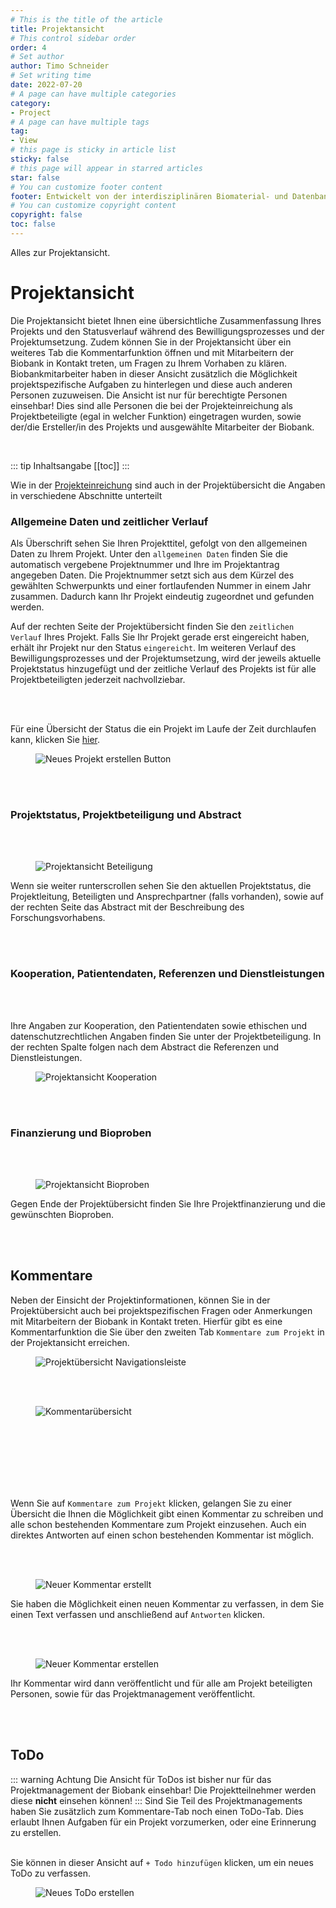 ```yaml
---
# This is the title of the article
title: Projektansicht
# This control sidebar order
order: 4
# Set author
author: Timo Schneider
# Set writing time
date: 2022-07-20
# A page can have multiple categories
category:
- Project
# A page can have multiple tags
tag:
- View
# this page is sticky in article list
sticky: false
# this page will appear in starred articles
star: false
# You can customize footer content
footer: Entwickelt von der interdisziplinären Biomaterial- und Datenbank Frankfurt (iBDF)
# You can customize copyright content
copyright: false
toc: false
---
```


Alles zur Projektansicht.

<!-- more -->


# Projektansicht
Die Projektansicht bietet Ihnen eine übersichtliche Zusammenfassung Ihres Projekts und den Statusverlauf während des Bewilligungsprozesses und der Projektumsetzung. Zudem können Sie in der Projektansicht über ein weiteres Tab die Kommentarfunktion öffnen und mit Mitarbeitern der Biobank in Kontakt treten, um Fragen zu Ihrem Vorhaben zu klären. Biobankmitarbeiter haben in dieser Ansicht zusätzlich die Möglichkeit projektspezifische Aufgaben zu hinterlegen und diese auch anderen Personen zuzuweisen.
Die Ansicht ist nur für berechtigte Personen einsehbar! Dies sind alle Personen die bei der Projekteinreichung als Projektbeteiligte (egal in welcher Funktion) eingetragen wurden, sowie der/die Ersteller/in des Projekts und ausgewählte Mitarbeiter der Biobank.

<br/>

::: tip Inhaltsangabe
[[toc]]
:::

Wie in der [Projekteinreichung](create-project.md) sind auch in der Projektübersicht die Angaben in verschiedene Abschnitte unterteilt

### Allgemeine Daten und zeitlicher Verlauf

<div class="row">
    <div class="col-lg-4">
    <p>
        Als Überschrift sehen Sie Ihren Projekttitel, gefolgt von den allgemeinen Daten zu Ihrem Projekt. Unter den <code>allgemeinen Daten</code> finden Sie die automatisch vergebene Projektnummer und Ihre im Projektantrag angegeben Daten. Die Projektnummer setzt sich aus dem Kürzel des gewählten Schwerpunkts und einer fortlaufenden Nummer in einem Jahr zusammen. Dadurch kann Ihr Projekt eindeutig zugeordnet und gefunden werden.
    </p>
    <p>
        Auf der rechten Seite der Projektübersicht finden Sie den <code>zeitlichen Verlauf</code> Ihres Projekt. Falls Sie Ihr Projekt gerade erst eingereicht haben, erhält ihr Projekt nur den Status <code>eingereicht</code>. Im weiteren Verlauf des Bewilligungsprozesses und der Projektumsetzung, wird der jeweils aktuelle Projektstatus hinzugefügt und der zeitliche Verlauf des Projekts ist für alle Projektbeteiligten jederzeit nachvollziebar. 
    </p>
    <br/>
    <br/>
    <p>
        Für eine Übersicht der Status die ein Projekt im Laufe der Zeit durchlaufen kann, klicken Sie <a href="administration/status-overview.html" target="_blank">hier</a>.
    </p>
    </div>
    <div class="col-lg-8">
        <figure>
          <div class="container">
            <label for="Entity">
               <img :src="$withBase('/img/navigation/generalDataView.png')" class="float-right" alt="Neues Projekt erstellen Button">
            </label>
          </div>
        </figure>
    </div>
</div>
<br/>
<br/>

### Projektstatus, Projektbeteiligung und Abstract
<br/>
<br/>
<div class="row">
    <div class="col-lg-8">
        <figure>
          <div class="container">
            <label for="Entity">
               <img :src="$withBase('/img/navigation/participantsProjectView.png')" class="float-left" alt="Projektansicht Beteiligung">
            </label>
          </div>
        </figure>
    </div>
    <div class="col-lg-4">
    <p>
        Wenn sie weiter runterscrollen sehen Sie den aktuellen Projektstatus, die Projektleitung, Beteiligten und Ansprechpartner (falls vorhanden), sowie auf der rechten Seite das Abstract mit der Beschreibung des Forschungsvorhabens.
    </p>
    </div>
</div>
<br/>
<br/>

### Kooperation, Patientendaten, Referenzen und Dienstleistungen
<br/>
<br/>
<div class="row">
    <div class="col-lg-4">
    <p>
        Ihre Angaben zur Kooperation, den Patientendaten sowie ethischen und datenschutzrechtlichen Angaben finden Sie unter der Projektbeteiligung. In der rechten Spalte folgen nach dem Abstract die Referenzen und Dienstleistungen.
    </p>
    </div>
    <div class="col-lg-8">
        <figure>
          <div class="container">
            <label for="Entity">
               <img :src="$withBase('/img/navigation/cooperationProjectView.png')" class="float-right" alt="Projektansicht Kooperation">
            </label>
          </div>
        </figure>
    </div>
</div>
<br/>
<br/>

### Finanzierung und Bioproben
<br/>
<br/>
<div class="row">
    <div class="col-lg-8">
        <figure>
          <div class="container">
            <label for="Entity">
               <img :src="$withBase('/img/navigation/sampleProjectView.png')" class="float-left" alt="Projektansicht Bioproben">
            </label>
          </div>
        </figure>
    </div>
    <div class="col-lg-4">
    <p>
        Gegen Ende der Projektübersicht finden Sie Ihre Projektfinanzierung und die gewünschten Bioproben.
    </p>
    </div>
</div>
<br/>
<br/>

## Kommentare
<div class="row">
    <div class="col-lg-4">
    <p>
        Neben der Einsicht der Projektinformationen, können Sie in der Projektübersicht auch bei projektspezifischen Fragen oder Anmerkungen mit Mitarbeitern der Biobank in Kontakt treten. Hierfür gibt es eine Kommentarfunktion die Sie über den zweiten Tab <code>Kommentare zum Projekt</code> in der Projektansicht erreichen. 
    </p>
    </div>
    <div class="col-lg-8">
        <figure>
          <div class="container">
            <label for="Entity">
               <img :src="$withBase('/img/navigation/projectViewNavPills.png')" class="float-right" alt="Projektübersicht Navigationsleiste">
            </label>
          </div>
        </figure>
    </div>
</div>
<br/>
<br/>

<div class="row">
    <div class="col-lg-8">
        <figure>
          <div class="container">
            <label for="Entity">
               <img :src="$withBase('/img/navigation/commentOverview.png')" class="float-left" alt="Kommentarübersicht">
            </label>
          </div>
        </figure>
    </div>
    <div class="col-lg-4">
    <br/>
    <br/>
    <br/>
    <br/>
    <br/>
    <br/>
    <p>
        Wenn Sie auf <code>Kommentare zum Projekt</code> klicken, gelangen Sie zu einer Übersicht die Ihnen die Möglichkeit gibt einen Kommentar zu schreiben und alle schon bestehenden Kommentare zum Projekt einzusehen. Auch ein direktes Antworten auf einen schon bestehenden Kommentar ist möglich.
    </p>
    </div>
</div>
<br/>
<br/>
<div class="row">
    <div class="col-lg-8">
        <figure>
          <div class="container">
            <label for="Entity">
               <img :src="$withBase('/img/navigation/writeNewComment.png')" class="float-left" alt="Neuer Kommentar erstellt">
            </label>
          </div>
        </figure>
    </div>
    <div class="col-lg-4">
    <p>
        Sie haben die Möglichkeit einen neuen Kommentar zu verfassen, in dem Sie einen Text verfassen und anschließend auf <code>Antworten</code> klicken.
    </p>
    </div>
</div>
<br/>
<br/>
<div class="row">
    <div class="col-lg-8">
        <figure>
          <div class="container">
            <label for="Entity">
               <img :src="$withBase('/img/navigation/createdNewComment.png')" class="float-left" alt="Neuer Kommentar erstellen">
            </label>
          </div>
        </figure>
    </div>
    <div class="col-lg-4">
    <p>
        Ihr Kommentar wird dann veröffentlicht und für alle am Projekt beteiligten Personen, sowie für das Projektmanagement veröffentlicht.
    </p>
    </div>
</div>
<br/>
<br/>


## ToDo
::: warning Achtung
Die Ansicht für ToDos ist bisher nur für das Projektmanagement der Biobank einsehbar! Die Projektteilnehmer werden diese **nicht** einsehen können!
:::
Sind Sie Teil des Projektmanagements haben Sie zusätzlich zum Kommentare-Tab noch einen ToDo-Tab. Dies erlaubt Ihnen Aufgaben für ein Projekt vorzumerken, oder eine Erinnerung zu erstellen.
<br/>
<br/>
<div class="row">
    <div class="col-lg-4">
    <p>
        Sie können in dieser Ansicht auf <code>+ Todo hinzufügen</code> klicken, um ein neues ToDo zu verfassen.
    </p>
    </div>
    <div class="col-lg-8">
        <figure>
          <div class="container">
            <label for="Entity">
               <img :src="$withBase('/img/navigation/todoOverview.png')" class="float-right" alt="Neues ToDo erstellen">
            </label>
          </div>
        </figure>
    </div>
</div>
<br/>
<br/>
